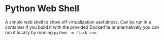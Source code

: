 # Python Web Shell

A simple web shell to show off virtualization usefulness.
Can be run in a container if you build it with the provided Dockerfile or
alternatively you can run it locally by running `python -m flask run`.
